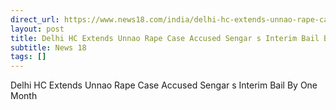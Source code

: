 ```yaml
---
direct_url: https://www.news18.com/india/delhi-hc-extends-unnao-rape-case-accused-sengars-interim-bail-by-one-month-9165091.html
layout: post
title: Delhi HC Extends Unnao Rape Case Accused Sengar s Interim Bail By One Month
subtitle: News 18
tags: []
---
```


Delhi HC Extends Unnao Rape Case Accused Sengar s Interim Bail By One Month
